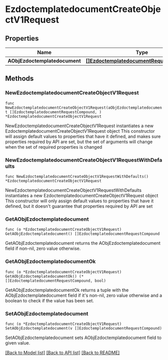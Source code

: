 # EzdoctemplatedocumentCreateObjectV1Request

## Properties

Name | Type | Description | Notes
------------ | ------------- | ------------- | -------------
**AObjEzdoctemplatedocument** | [**[]EzdoctemplatedocumentRequestCompound**](EzdoctemplatedocumentRequestCompound.md) |  | 

## Methods

### NewEzdoctemplatedocumentCreateObjectV1Request

`func NewEzdoctemplatedocumentCreateObjectV1Request(aObjEzdoctemplatedocument []EzdoctemplatedocumentRequestCompound, ) *EzdoctemplatedocumentCreateObjectV1Request`

NewEzdoctemplatedocumentCreateObjectV1Request instantiates a new EzdoctemplatedocumentCreateObjectV1Request object
This constructor will assign default values to properties that have it defined,
and makes sure properties required by API are set, but the set of arguments
will change when the set of required properties is changed

### NewEzdoctemplatedocumentCreateObjectV1RequestWithDefaults

`func NewEzdoctemplatedocumentCreateObjectV1RequestWithDefaults() *EzdoctemplatedocumentCreateObjectV1Request`

NewEzdoctemplatedocumentCreateObjectV1RequestWithDefaults instantiates a new EzdoctemplatedocumentCreateObjectV1Request object
This constructor will only assign default values to properties that have it defined,
but it doesn't guarantee that properties required by API are set

### GetAObjEzdoctemplatedocument

`func (o *EzdoctemplatedocumentCreateObjectV1Request) GetAObjEzdoctemplatedocument() []EzdoctemplatedocumentRequestCompound`

GetAObjEzdoctemplatedocument returns the AObjEzdoctemplatedocument field if non-nil, zero value otherwise.

### GetAObjEzdoctemplatedocumentOk

`func (o *EzdoctemplatedocumentCreateObjectV1Request) GetAObjEzdoctemplatedocumentOk() (*[]EzdoctemplatedocumentRequestCompound, bool)`

GetAObjEzdoctemplatedocumentOk returns a tuple with the AObjEzdoctemplatedocument field if it's non-nil, zero value otherwise
and a boolean to check if the value has been set.

### SetAObjEzdoctemplatedocument

`func (o *EzdoctemplatedocumentCreateObjectV1Request) SetAObjEzdoctemplatedocument(v []EzdoctemplatedocumentRequestCompound)`

SetAObjEzdoctemplatedocument sets AObjEzdoctemplatedocument field to given value.



[[Back to Model list]](../README.md#documentation-for-models) [[Back to API list]](../README.md#documentation-for-api-endpoints) [[Back to README]](../README.md)


